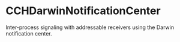 # CCHDarwinNotificationCenter
Inter-process signaling with addressable receivers using the Darwin notification center.
